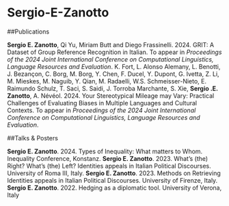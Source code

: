 # Sergio-E-Zanotto 

##Publications

**Sergio E. Zanotto**, Qi Yu, Miriam Butt and Diego Frassinelli. 2024. GRIT: A Dataset of Group Reference Recognition in Italian. To appear in _Proceedings of the 2024   Joint International Conference on Computational Linguistics, Language Resources and Evaluation_.
K. Fort, L. Alonso Alemany, L. Benotti, J. Bezançon, C. Borg, M. Borg, Y. Chen, F. Ducel, Y. Dupont, G. Ivetta, Z. Li, M. Mieskes, M. Naguib, Y. Qian, M. Radaelli, W.S. Schmeisser-Nieto, E. Raimundo Schulz, T. Saci, S. Saidi, J. Torroba Marchante, S. Xie, **Sergio .E. Zanotto**, A. Névéol. 2024. Your Stereotypical Mileage may Vary: Practical Challenges of Evaluating Biases in Multiple Languages and Cultural Contexts. To appear in _Proceedings of the 2024 Joint International Conference on Computational Linguistics, Language Resources and Evaluation_.

##Talks & Posters

**Sergio E. Zanotto**. 2024. Types of Inequality: What matters to Whom. Inequality Conference, Konstanz.
**Sergio E. Zanotto**. 2023. What’s (the) Right? What’s (the) Left? Identities appeals in Italian Political Discourses. University of Roma III, Italy.
**Sergio E. Zanotto**. 2023. Methods on Retrieving Identities appeals in Italian Political Discourses. University of Firenze, Italy.
**Sergio E. Zanotto**. 2022. Hedging as a diplomatic tool. University of Verona, Italy
